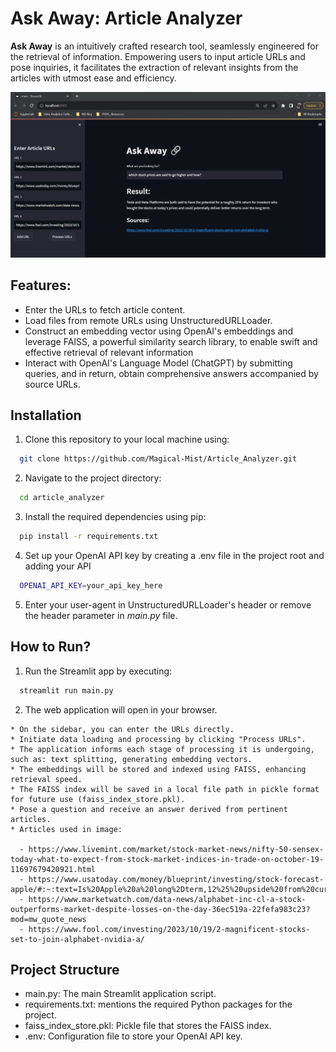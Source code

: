 
# Ask Away: Article Analyzer

**Ask Away** is an intuitively crafted research tool, seamlessly engineered for the retrieval of information. Empowering users to input article URLs and pose inquiries, it facilitates the extraction of relevant insights from the articles with utmost ease and efficiency.


![](ask_away.png)


## Features:

  - Enter the URLs to fetch article content.
  - Load files from remote URLs using UnstructuredURLLoader.
  - Construct an embedding vector using OpenAI's embeddings and leverage FAISS, a powerful similarity search library, to enable swift and effective retrieval of relevant information
  - Interact with OpenAI's Language Model (ChatGPT) by submitting queries, and in return, obtain comprehensive answers accompanied by source URLs.


## Installation

  1. Clone this repository to your local machine using:

  ```bash
    git clone https://github.com/Magical-Mist/Article_Analyzer.git
  ```
  2. Navigate to the project directory:

  ```bash
    cd article_analyzer
  ```
  3. Install the required dependencies using pip:

  ```bash
    pip install -r requirements.txt
  ```
  4. Set up your OpenAI API key by creating a .env file in the project root and adding your API

  ```bash
    OPENAI_API_KEY=your_api_key_here
  ```
  5. Enter your user-agent in UnstructuredURLLoader's header or remove the header parameter in _main.py_ file.

## How to Run?

  1. Run the Streamlit app by executing:

  ```bash
    streamlit run main.py
  ```
  2. The web application will open in your browser.
  
    * On the sidebar, you can enter the URLs directly.
    * Initiate data loading and processing by clicking "Process URLs".
    * The application informs each stage of processing it is undergoing, such as: text splitting, generating embedding vectors.
    * The embeddings will be stored and indexed using FAISS, enhancing retrieval speed.
    * The FAISS index will be saved in a local file path in pickle format for future use (faiss_index_store.pkl).
    * Pose a question and receive an answer derived from pertinent articles.
    * Articles used in image:
	
      - https://www.livemint.com/market/stock-market-news/nifty-50-sensex-today-what-to-expect-from-stock-market-indices-in-trade-on-october-19-11697679420921.html
      - https://www.usatoday.com/money/blueprint/investing/stock-forecast-apple/#:~:text=Is%20Apple%20a%20long%2Dterm,12%25%20upside%20from%20current%20levels.
      - https://www.marketwatch.com/data-news/alphabet-inc-cl-a-stock-outperforms-market-despite-losses-on-the-day-36ec519a-22fefa983c23?mod=mw_quote_news
      - https://www.fool.com/investing/2023/10/19/2-magnificent-stocks-set-to-join-alphabet-nvidia-a/

## Project Structure

  - main.py: The main Streamlit application script.
  - requirements.txt: mentions the required Python packages for the project.
  - faiss_index_store.pkl: Pickle file that stores the FAISS index.
  - .env: Configuration file to store your OpenAI API key.
